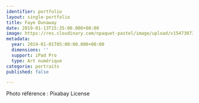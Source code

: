 ```yaml
---
identifier: portfolio
layout: single-portfolio
title: Faye Dunaway
date: 2019-01-13T15:35:00.000+00:00
image: https://res.cloudinary.com/npaquet-pastel/image/upload/v1547307359/49791393_2239017769700791_2221102445470154752_n.jpg
metadata:
  year: 2019-01-01T05:00:00.000+00:00
  dimensions: ''
  support: iPad Pro
  type: Art numérique
categorie: portraits
published: false

---
```

Photo référence : Pixabay License